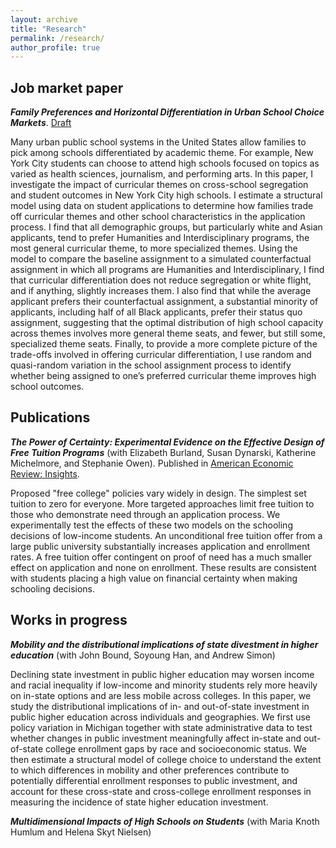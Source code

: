 ```yaml
---
layout: archive
title: "Research"
permalink: /research/
author_profile: true
---
```


## Job market paper
***Family Preferences and Horizontal Differentiation in Urban School Choice Markets***. [Draft][jmp]

Many urban public school systems in the United States allow families to pick among schools differentiated by academic theme. For example, New York City students can choose to attend high schools focused on topics as varied as health sciences, journalism, and performing arts. In this paper, I investigate the impact of curricular themes on cross-school segregation and student outcomes in New York City high schools. I estimate a structural model using data on student applications to determine how families trade off curricular themes and other school characteristics in the application process. I find that all demographic groups, but particularly white and Asian applicants, tend to prefer Humanities and Interdisciplinary programs, the most general curricular theme, to more specialized themes. Using the model to compare the baseline assignment to a simulated counterfactual assignment in which all programs are Humanities and Interdisciplinary, I find that curricular differentiation does not reduce segregation or white flight, and if anything, slightly increases them. I also find that while the average applicant prefers their counterfactual assignment, a substantial minority of applicants, including half of all Black applicants, prefer their status quo assignment, suggesting that the optimal distribution of high school capacity across themes involves more general theme seats, and fewer, but still some, specialized theme seats. Finally, to provide a more complete picture of the trade-offs involved in offering curricular differentiation, I use random and quasi-random variation in the school assignment process to identify whether being assigned to one’s preferred curricular theme improves high school outcomes.

## Publications
***The Power of Certainty: Experimental Evidence on the Effective Design of Free Tuition Programs*** (with Elizabeth Burland, Susan Dynarski, Katherine Michelmore, and Stephanie Owen). Published in [American Economic Review: Insights][certainty].

Proposed "free college" policies vary widely in design. The simplest set tuition to zero for everyone. More targeted approaches limit free tuition to those who demonstrate need through an application process. We experimentally test the effects of these two models on the schooling decisions of low-income students. An unconditional free tuition offer from a large public university substantially increases application and enrollment rates. A free tuition offer contingent on proof of need has a much smaller effect on application and none on enrollment. These results are consistent with students placing a high value on financial certainty when making schooling decisions.

## Works in progress
***Mobility and the distributional implications of state divestment in higher education*** (with John Bound, Soyoung Han, and Andrew Simon)

Declining state investment in public higher education may worsen income and racial inequality if low-income and minority students rely more heavily on in-state options and are less mobile across colleges. In this paper, we study the distributional implications of in- and out-of-state investment in public higher education across individuals and geographies. We first use policy variation in Michigan together with state administrative data to test whether changes in public investment meaningfully affect in-state and out-of-state college enrollment gaps by race and socioeconomic status. We then estimate a structural model of college choice to understand the extent to which differences in mobility and other preferences contribute to potentially differential enrollment responses to public investment, and account for these cross-state and cross-college enrollment responses in measuring the incidence of state higher education investment.

***Multidimensional Impacts of High Schools on Students*** (with Maria Knoth Humlum and Helena Skyt Nielsen)

[certainty]: https://www.aeaweb.org/articles?id=10.1257/aeri.20220094
[jmp]: ../files/shwetha_raghuraman_jmp.pdf